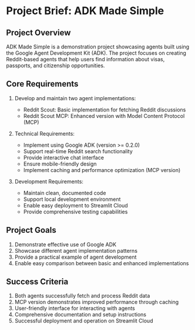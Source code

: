 # Project Brief: ADK Made Simple

## Project Overview
ADK Made Simple is a demonstration project showcasing agents built using the Google Agent Development Kit (ADK). The project focuses on creating Reddit-based agents that help users find information about visas, passports, and citizenship opportunities.

## Core Requirements
1. Develop and maintain two agent implementations:
   - Reddit Scout: Basic implementation for fetching Reddit discussions
   - Reddit Scout MCP: Enhanced version with Model Content Protocol (MCP)

2. Technical Requirements:
   - Implement using Google ADK (version >= 0.2.0)
   - Support real-time Reddit search functionality
   - Provide interactive chat interface
   - Ensure mobile-friendly design
   - Implement caching and performance optimization (MCP version)

3. Development Requirements:
   - Maintain clean, documented code
   - Support local development environment
   - Enable easy deployment to Streamlit Cloud
   - Provide comprehensive testing capabilities

## Project Goals
1. Demonstrate effective use of Google ADK
2. Showcase different agent implementation patterns
3. Provide a practical example of agent development
4. Enable easy comparison between basic and enhanced implementations

## Success Criteria
1. Both agents successfully fetch and process Reddit data
2. MCP version demonstrates improved performance through caching
3. User-friendly interface for interacting with agents
4. Comprehensive documentation and setup instructions
5. Successful deployment and operation on Streamlit Cloud 